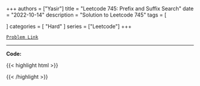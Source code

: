 
+++
authors = ["Yasir"]
title = "Leetcode 745: Prefix and Suffix Search"
date = "2022-10-14"
description = "Solution to Leetcode 745"
tags = [
    
]
categories = [
    "Hard"
]
series = ["Leetcode"]
+++



[`Problem Link`](https://leetcode.com/problems/prefix-and-suffix-search/description/)

---

**Code:**

{{< highlight html >}}

{{< /highlight >}}

